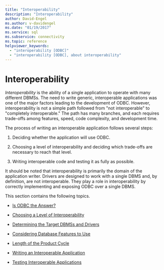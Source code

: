 ```yaml
---
title: "Interoperability"
description: "Interoperability"
author: David-Engel
ms.author: v-davidengel
ms.date: "01/19/2017"
ms.service: sql
ms.subservice: connectivity
ms.topic: reference
helpviewer_keywords:
  - "interoperability [ODBC]"
  - "interoperability [ODBC], about interoperability"
---
```

# Interoperability
*Interoperability* is the ability of a single application to operate with many different DBMSs. The need to write generic, interoperable applications was one of the major factors leading to the development of ODBC. However, interoperability is not a simple path followed from "not interoperable" to "completely interoperable." The path has many branches, and each requires trade-offs among features, speed, code complexity, and development time.  
  
 The process of writing an interoperable application follows several steps:  
  
1.  Deciding whether the application will use ODBC.  
  
2.  Choosing a level of interoperability and deciding which trade-offs are necessary to reach that level.  
  
3.  Writing interoperable code and testing it as fully as possible.  
  
 It should be noted that interoperability is primarily the domain of the application writer. Drivers are designed to work with a single DBMS and, by definition, are not interoperable. They play a role in interoperability by correctly implementing and exposing ODBC over a single DBMS.  
  
 This section contains the following topics.  
  
-   [Is ODBC the Answer?](../../../odbc/reference/develop-app/is-odbc-the-answer.md)  
  
-   [Choosing a Level of Interoperability](../../../odbc/reference/develop-app/choosing-a-level-of-interoperability.md)  
  
-   [Determining the Target DBMSs and Drivers](../../../odbc/reference/develop-app/determining-the-target-dbmss-and-drivers.md)  
  
-   [Considering Database Features to Use](../../../odbc/reference/develop-app/considering-database-features-to-use.md)  
  
-   [Length of the Product Cycle](../../../odbc/reference/develop-app/length-of-the-product-cycle.md)  
  
-   [Writing an Interoperable Application](../../../odbc/reference/develop-app/writing-an-interoperable-application.md)  
  
-   [Testing Interoperable Applications](../../../odbc/reference/develop-app/testing-interoperable-applications.md)
